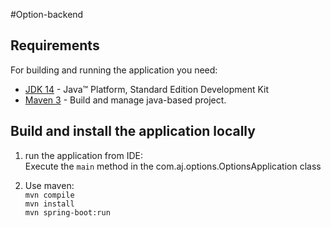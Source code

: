 #Option-backend

## Requirements
For building and running the application you need:
* [JDK 14](https://docs.oracle.com/en/java/javase/14/) - Java™ Platform, Standard Edition Development Kit
* [Maven 3](https://maven.apache.org/) - Build and manage java-based project.

## Build and install the application locally
1. run the application from IDE:\
Execute the `main` method in the com.aj.options.OptionsApplication class

2. Use maven:\
`mvn compile`\
`mvn install`\
`mvn spring-boot:run`

